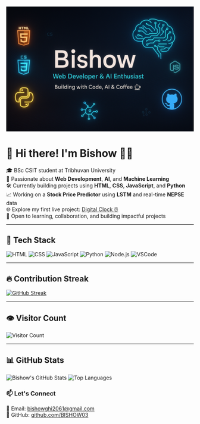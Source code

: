 <p align="center">
  <img src="assets/banner.png" alt="Bishow's banner" />
</p>


# 👋 Hi there! I'm Bishow 👨‍💻

🎓 BSc CSIT student at Tribhuvan University  
🌱 Passionate about **Web Development**, **AI**, and **Machine Learning**  
🛠️ Currently building projects using **HTML**, **CSS**, **JavaScript**, and **Python**  
📈 Working on a **Stock Price Predictor** using **LSTM** and real-time **NEPSE** data  
🌐 Explore my first live project: [Digital Clock ⏰](https://bishow03.github.io/digital-clock/)  
🤝 Open to learning, collaboration, and building impactful projects

---

## 🚀 Tech Stack

![HTML](https://img.shields.io/badge/HTML-E34F26?style=for-the-badge&logo=html5&logoColor=white)
![CSS](https://img.shields.io/badge/CSS-1572B6?style=for-the-badge&logo=css3&logoColor=white)
![JavaScript](https://img.shields.io/badge/JavaScript-F7DF1E?style=for-the-badge&logo=javascript&logoColor=black)
![Python](https://img.shields.io/badge/Python-3776AB?style=for-the-badge&logo=python&logoColor=white)
![Node.js](https://img.shields.io/badge/Node.js-339933?style=for-the-badge&logo=nodedotjs&logoColor=white)
![VSCode](https://img.shields.io/badge/VS%20Code-007ACC?style=for-the-badge&logo=visualstudiocode&logoColor=white)

---

## 🔥 Contribution Streak

[![GitHub Streak](https://streak-stats.demolab.com?user=BISHOW03&theme=tokyonight&hide_border=false)](https://git.io/streak-stats)

---

## 👁️ Visitor Count

![Visitor Count](https://komarev.com/ghpvc/?username=BISHOW03&style=flat-square&color=blue)

---

## 📊 GitHub Stats

![Bishow's GitHub Stats](https://github-readme-stats.vercel.app/api?username=BISHOW03&show_icons=true&theme=tokyonight)
![Top Languages](https://github-readme-stats.vercel.app/api/top-langs/?username=BISHOW03&layout=compact&theme=tokyonight )

### 📫 Let's Connect

📧 Email: bishowghi2061@gmail.com  
🔗 GitHub: [github.com/BISHOW03](https://github.com/BISHOW03)

